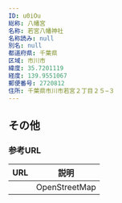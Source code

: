 ```yaml
---
ID: u0iOu
総称: 八幡宮
名称: 若宮八幡神社
名称読み: null
別名: null
都道府県: 千葉県
区域: 市川市
緯度: 35.7201119
経度: 139.9551067
郵便番号: 2720812
住所: 千葉県市川市若宮２丁目２５−３
---
```


## その他

### 参考URL

| URL | 説明          |
| --- | ------------- |
|     | OpenStreetMap |
